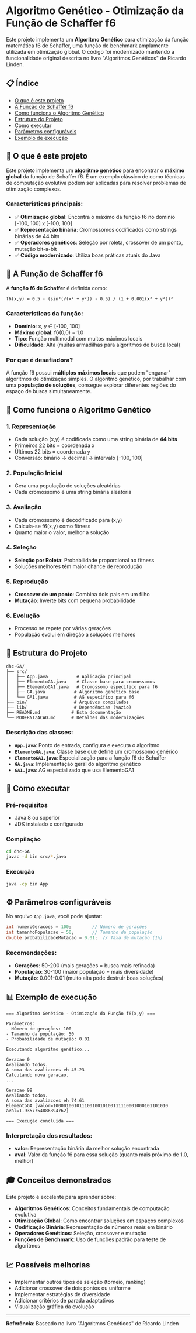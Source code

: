 # Algoritmo Genético - Otimização da Função de Schaffer f6

Este projeto implementa um **Algoritmo Genético** para otimização da função matemática f6 de Schaffer, uma função de benchmark amplamente utilizada em otimização global. O código foi modernizado mantendo a funcionalidade original descrita no livro "Algoritmos Genéticos" de Ricardo Linden.

## 📋 Índice

- [O que é este projeto](#o-que-é-este-projeto)
- [A Função de Schaffer f6](#a-função-de-schaffer-f6)
- [Como funciona o Algoritmo Genético](#como-funciona-o-algoritmo-genético)
- [Estrutura do Projeto](#estrutura-do-projeto)
- [Como executar](#como-executar)
- [Parâmetros configuráveis](#parâmetros-configuráveis)
- [Exemplo de execução](#exemplo-de-execução)

## 🎯 O que é este projeto

Este projeto implementa um **algoritmo genético** para encontrar o **máximo global** da função de Schaffer f6. É um exemplo clássico de como técnicas de computação evolutiva podem ser aplicadas para resolver problemas de otimização complexos.

### Características principais:
- ✅ **Otimização global**: Encontra o máximo da função f6 no domínio [-100, 100] x [-100, 100]
- ✅ **Representação binária**: Cromossomos codificados como strings binárias de 44 bits
- ✅ **Operadores genéticos**: Seleção por roleta, crossover de um ponto, mutação bit-a-bit
- ✅ **Código modernizado**: Utiliza boas práticas atuais do Java

## 🧮 A Função de Schaffer f6

A **função f6 de Schaffer** é definida como:

```
f6(x,y) = 0.5 - (sin²(√(x² + y²)) - 0.5) / (1 + 0.001(x² + y²))²
```

### Características da função:
- **Domínio**: x, y ∈ [-100, 100]
- **Máximo global**: f6(0,0) = 1.0
- **Tipo**: Função multimodal com muitos máximos locais
- **Dificuldade**: Alta (muitas armadilhas para algoritmos de busca local)

### Por que é desafiadora?
A função f6 possui **múltiplos máximos locais** que podem "enganar" algoritmos de otimização simples. O algoritmo genético, por trabalhar com uma **população de soluções**, consegue explorar diferentes regiões do espaço de busca simultaneamente.

## 🔧 Como funciona o Algoritmo Genético

### 1. **Representação**
- Cada solução (x,y) é codificada como uma string binária de **44 bits**
- Primeiros 22 bits = coordenada x
- Últimos 22 bits = coordenada y
- Conversão: binário → decimal → intervalo [-100, 100]

### 2. **População Inicial**
- Gera uma população de soluções aleatórias
- Cada cromossomo é uma string binária aleatória

### 3. **Avaliação**
- Cada cromossomo é decodificado para (x,y)
- Calcula-se f6(x,y) como fitness
- Quanto maior o valor, melhor a solução

### 4. **Seleção**
- **Seleção por Roleta**: Probabilidade proporcional ao fitness
- Soluções melhores têm maior chance de reprodução

### 5. **Reprodução**
- **Crossover de um ponto**: Combina dois pais em um filho
- **Mutação**: Inverte bits com pequena probabilidade

### 6. **Evolução**
- Processo se repete por várias gerações
- População evolui em direção a soluções melhores

## 📁 Estrutura do Projeto

```
dhc-GA/
├── src/
│   ├── App.java           # Aplicação principal
│   ├── ElementoGA.java    # Classe base para cromossomos
│   ├── ElementoGA1.java   # Cromossomo específico para f6
│   ├── GA.java           # Algoritmo genético base
│   └── GA1.java          # AG específico para f6
├── bin/                  # Arquivos compilados
├── lib/                  # Dependências (vazio)
├── README.md            # Esta documentação
└── MODERNIZACAO.md      # Detalhes das modernizações
```

### Descrição das classes:

- **`App.java`**: Ponto de entrada, configura e executa o algoritmo
- **`ElementoGA.java`**: Classe base que define um cromossomo genérico
- **`ElementoGA1.java`**: Especialização para a função f6 de Schaffer
- **`GA.java`**: Implementação geral do algoritmo genético
- **`GA1.java`**: AG especializado que usa ElementoGA1

## 🚀 Como executar

### Pré-requisitos
- Java 8 ou superior
- JDK instalado e configurado

### Compilação
```bash
cd dhc-GA
javac -d bin src/*.java
```

### Execução
```bash
java -cp bin App
```

## ⚙️ Parâmetros configuráveis

No arquivo `App.java`, você pode ajustar:

```java
int numeroGeracoes = 100;        // Número de gerações
int tamanhoPopulacao = 50;       // Tamanho da população
double probabilidadeMutacao = 0.01;  // Taxa de mutação (1%)
```

### Recomendações:
- **Gerações**: 50-200 (mais gerações = busca mais refinada)
- **População**: 30-100 (maior população = mais diversidade)
- **Mutação**: 0.001-0.01 (muito alta pode destruir boas soluções)

## 📊 Exemplo de execução

```
=== Algoritmo Genético - Otimização da Função f6(x,y) ===

Parâmetros:
- Número de gerações: 100
- Tamanho da população: 50
- Probabilidade de mutação: 0.01

Executando algoritmo genético...

Geracao 0
Avaliando todos.
A soma das avaliacoes eh 45.23
Calculando nova geracao.
...

Geracao 99
Avaliando todos.
A soma das avaliacoes eh 74.61
ElementoGA [valor=10000100101110010010100111110001000101101010 aval=1.9357754886894762]

=== Execução concluída ===
```

### Interpretação dos resultados:
- **valor**: Representação binária da melhor solução encontrada
- **aval**: Valor da função f6 para essa solução (quanto mais próximo de 1.0, melhor)

## 🎓 Conceitos demonstrados

Este projeto é excelente para aprender sobre:

- **Algoritmos Genéticos**: Conceitos fundamentais de computação evolutiva
- **Otimização Global**: Como encontrar soluções em espaços complexos
- **Codificação Binária**: Representação de números reais em binário
- **Operadores Genéticos**: Seleção, crossover e mutação
- **Funções de Benchmark**: Uso de funções padrão para teste de algoritmos

## 📈 Possíveis melhorias

- Implementar outros tipos de seleção (torneio, ranking)
- Adicionar crossover de dois pontos ou uniforme
- Implementar estratégias de diversidade
- Adicionar critérios de parada adaptativos
- Visualização gráfica da evolução

---

**Referência**: Baseado no livro "Algoritmos Genéticos" de Ricardo Linden
